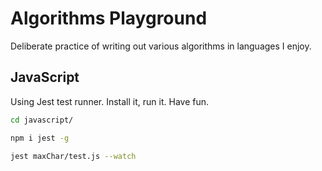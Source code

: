 # Algorithms Playground

Deliberate practice of writing out various algorithms in languages I enjoy.

## JavaScript

Using Jest test runner. Install it, run it. Have fun.

```bash
cd javascript/
```

```bash
npm i jest -g
```

```bash
jest maxChar/test.js --watch
```